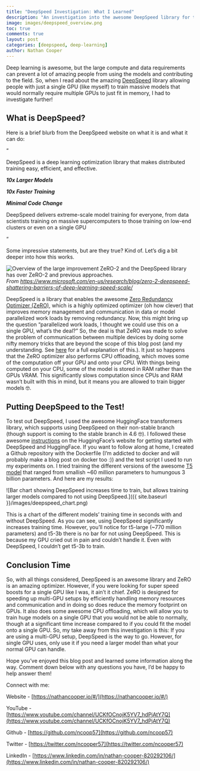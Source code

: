 ```yaml
---
title: "DeepSpeed Investigation: What I Learned"
description: "An investigation into the awesome DeepSpeed library for training large models on a single GPU!"
image: images/deepspeed_overview.png
toc: true
comments: true
layout: post
categories: [deepspeed, deep-learning]
author: Nathan Cooper
---
```


Deep learning is awesome, but the large compute and data requirements can prevent a lot of amazing people from using the models and contributing to the field. So, when I read about the amazing [DeepSpeed](https://www.deepspeed.ai/) library allowing people with just a single GPU (like myself) to train massive models that would normally require multiple GPUs to just fit in memory, I had to investigate further!


## What is DeepSpeed?

Here is a brief blurb from the DeepSpeed website on what it is and what it can do:

“

DeepSpeed is a deep learning optimization library that makes distributed training easy, efficient, and effective.

**_10x Larger Models_**

**_10x Faster Training_**

**_Minimal Code Change_**

DeepSpeed delivers extreme-scale model training for everyone, from data scientists training on massive supercomputers to those training on low-end clusters or even on a single GPU

“

Some impressive statements, but are they true? Kind of. Let’s dig a bit deeper into how this works.



![Overview of the large improvement ZeRO-2 and the DeepSpeed library has over ZeRO-2 and previous approaches.](https://www.microsoft.com/en-us/research/uploads/prod/2020/05/1400x788DeepSpeedslowed.gif)
_From https://www.microsoft.com/en-us/research/blog/zero-2-deepspeed-shattering-barriers-of-deep-learning-speed-scale/_

DeepSpeed is a library that enables the awesome [Zero Redundancy Optimizer (ZeRO)](https://arxiv.org/abs/1910.02054), which is a highly optimized optimizer (oh how clever) that improves memory management and communication in data or model parallelized work loads by removing redundancy. Now, this might bring up the question “parallelized work loads, I thought we could use this on a single GPU, what’s the deal?” So, the deal is that ZeRO was made to solve the problem of communication between multiple devices by doing some nifty memory tricks that are beyond the scope of this blog post (and my understanding. See [here](https://youtu.be/tC01FRB0M7w) for a full explanation of this.). It just so happens that the ZeRO optimizer also performs CPU offloading, which moves some of the computation off your GPU and onto your CPU. With things being computed on your CPU, some of the model is stored in RAM rather than the GPUs VRAM. This significantly slows computation since CPUs and RAM wasn’t built with this in mind, but it means you are allowed to train bigger models 🤓.


## Putting DeepSpeed to the Test!

To test out DeepSpeed, I used the awesome HuggingFace transformers library, which supports using DeepSpeed on their non-stable branch (though support is coming to the stable branch in 4.6 🤓). I followed these awesome [instructions](https://huggingface.co/transformers/master/main_classes/trainer.html#deepspeed) on the HuggingFace’s website for getting started with DeepSpeed and HuggingFace. If you want to follow along at home, I created a Github repository with the Dockerfile (I’m addicted to docker and will probably make a blog post on docker too :)) and the test script I used to run my experiments on. I tried training the different versions of the awesome [T5 model](https://arxiv.org/abs/1910.10683) that ranged from smallish ~60 million parameters to humungous 3 billion parameters. And here are my results:



![Bar chart showing DeepSpeed increases time to train, but allows training larger models compared to not using DeepSpeed.]({{ site.baseurl }}/images/deepspeed_chart.png)




This is a chart of the different models’ training time in seconds with and without DeepSpeed. As you can see, using DeepSpeed significantly increases training time. However, you’ll notice for t5-large (~770 million parameters) and t5-3b there is no bar for not using DeepSpeed. This is because my GPU cried out in pain and couldn’t handle it. Even with DeepSpeed, I couldn’t get t5-3b to train.


## Conclusion Time

So, with all things considered, DeepSpeed is an awesome library and ZeRO is an amazing optimizer. However, if you were looking for super speed boosts for a single GPU like I was, it ain’t it chief. ZeRO is designed for speeding up multi-GPU setups by efficiently handling memory resources and communication and in doing so does reduce the memory footprint on GPUs. It also does some awesome CPU offloading, which will allow you to train huge models on a single GPU that you would not be able to normally, though at a significant time increase compared to if you could fit the model onto a single GPU. So, my take away from this investigation is this: If you are using a multi-GPU setup, DeepSpeed is the way to go. However, for single GPU uses, only use it if you need a larger model than what your normal GPU can handle.

Hope you’ve enjoyed this blog post and learned some information along the way. Comment down below with any questions you have, I’d be happy to help answer them!

Connect with me:

Website - [https://nathancooper.io/#/](https://nathancooper.io/#/)

YouTube - [https://www.youtube.com/channel/UCKfOCnojK5YV7_hdPjAtY7Q](https://www.youtube.com/channel/UCKfOCnojK5YV7_hdPjAtY7Q)

Github - [https://github.com/ncoop57](https://github.com/ncoop57)

Twitter - [https://twitter.com/ncooper57](https://twitter.com/ncooper57)

LinkedIn - [https://www.linkedin.com/in/nathan-cooper-820292106/](https://www.linkedin.com/in/nathan-cooper-820292106/)
